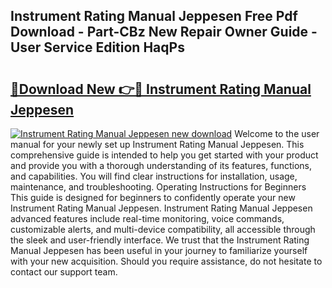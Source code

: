 ## Instrument Rating Manual Jeppesen Free Pdf Download - Part-CBz New Repair Owner Guide - User Service Edition HaqPs

# <h2><a href="http://bc29640.oget.top/?id=Instrument+Rating+Manual+Jeppesen">🔗Download New 👉🔴 Instrument Rating Manual Jeppesen</a></h2>

[![Instrument Rating Manual Jeppesen new download](https://i.imgur.com/5g1atiW.png)](http://bc29640.oget.top/?id=Instrument+Rating+Manual+Jeppesen)
Welcome to the user manual for your newly set up Instrument Rating Manual Jeppesen. This comprehensive guide is intended to help you get started with your product and provide you with a thorough understanding of its features, functions, and capabilities. You will find clear instructions for installation, usage, maintenance, and troubleshooting. Operating Instructions for Beginners This guide is designed for beginners to confidently operate your new Instrument Rating Manual Jeppesen. Instrument Rating Manual Jeppesen advanced features include real-time monitoring, voice commands, customizable alerts, and multi-device compatibility, all accessible through the sleek and user-friendly interface. We trust that the Instrument Rating Manual Jeppesen has been useful in your journey to familiarize yourself with your new acquisition. Should you require assistance, do not hesitate to contact our support team.
